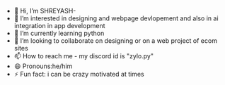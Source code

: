 - 👋 Hi, I’m SHREYASH-
- 👀 I’m interested in designing and webpage devlopement and also in ai integration in app development 
- 🌱 I’m currently learning python
- 💞️ I’m looking to collaborate on designing or on a web project of ecom sites
- 📫 How to reach me - my discord id is "zylo.py"
- 😄 Pronouns:he/him
- ⚡ Fun fact: i can be crazy motivated at times

<!---
SHREYASH-shri/SHREYASH-shri is a ✨ special ✨ repository because its `README.md` (this file) appears on your GitHub profile.
You can click the Preview link to take a look at your changes.
--->

